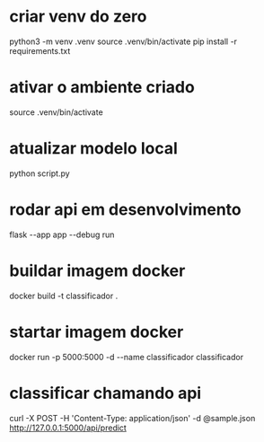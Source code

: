 # criar venv do zero
python3 -m venv .venv
source .venv/bin/activate
pip install -r requirements.txt

# ativar o ambiente criado
source .venv/bin/activate

# atualizar modelo local
python script.py

# rodar api em desenvolvimento
flask --app app --debug  run

# buildar imagem docker
docker build -t classificador .

# startar imagem docker
docker run -p 5000:5000 -d --name classificador classificador

# classificar chamando api
curl -X POST -H 'Content-Type: application/json' -d @sample.json http://127.0.0.1:5000/api/predict
